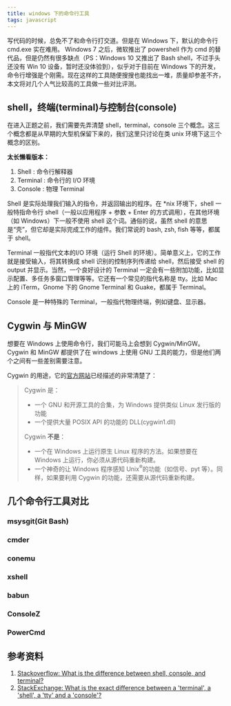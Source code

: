 ```yaml
---
title: windows 下的命令行工具
tags: javascript
---
```


写代码的时候，总免不了和命令行打交道。但是在 Windows 下，默认的命令行 cmd.exe 实在难用。 Windows 7 之后，微软推出了 powershell 作为 cmd 的替代品，但是仍然有很多缺点（PS：Windows 10 又推出了 Bash shell，不过手头还没有 Win 10 设备，暂时还没体验到），似乎对于目前在 Windows 下的开发，命令行增强是个刚需。现在这样的工具随便搜搜也能找出一堆，质量却参差不齐，本文将对几个人气比较高的工具做一些对比评测。

## shell，终端(terminal)与控制台(console)
在进入正题之前，我们需要先弄清楚 shell，terminal，console 三个概念。这三个概念都是从早期的大型机保留下来的，我们这里只讨论在类 unix 环境下这三个概念的区别。

**太长懒看版本：**
1. Shell : 命令行解释器
2. Terminal : 命令行的 I/O 环境
3. Console : 物理 Terminal

Shell 是实际处理我们输入的指令，并返回输出的程序。在 \*nix 环境下，shell 一般特指命令行 shell（一般以应用程序 + 参数 + Enter 的方式调用），在其他环境（如 Windows）下一般不使用 shell 这个词。通俗的说，虽然 shell 的意思是“壳”，但它却是实际完成工作的组件。我们常说的 bash, zsh, fish 等等，都属于 shell。

Terminal 一般指代文本的I/O 环境（运行 Shell 的环境）。简单意义上，它的工作就是接受输入，将其转换成 shell 识别的控制序列传递给 shell，然后接受 shell 的 output 并显示。当然，一个良好设计的 Terminal 一定会有一些附加功能，比如显示配置、多任务多窗口管理等等。它还有一个常见的指代名称是 tty。比如 Mac 上的 iTerm，Gnome 下的 Gnome Terminal 和 Guake，都属于 Terminal。

Console 是一种特殊的 Terminal，一般指代物理终端，例如键盘、显示器。

## Cygwin 与 MinGW
想要在 Windows 上使用命令行，我们可能马上会想到 Cygwin/MinGW。Cygwin 和 MinGW 都提供了在 windows 上使用 GNU 工具的能力，但是他们两个之间有一些差别需要注意。

Cygwin 的用途，它的[官方网站](http://www.cygwin.com/)已经描述的非常清楚了：
> Cygwin 是：
> - 一个 GNU 和开源工具的合集，为 Windows 提供类似 Linux 发行版的功能
> - 一个提供大量 POSIX API 的功能的 DLL(cygwin1.dll)
>
> Cygwin **不是**：
> - 一个在 Windows 上运行原生 Linux 程序的方法。如果想要在 Windows 上运行，你必须从源代码重新构建。
> - 一个神奇的让 Windows 程序感知 Unix<sup>®</sup>的功能（如信号、pyt 等）。同样，如果要利用 Cygwin 的功能，还需要从源代码重新构建。

## 几个命令行工具对比
### msysgit(Git Bash)
### cmder
### conemu
### xshell
### babun
### ConsoleZ
### PowerCmd


## 参考资料
1. [Stackoverflow: What is the difference between shell, console, and terminal?](https://superuser.com/questions/144666/what-is-the-difference-between-shell-console-and-terminal#answer-144668)
2. [StackExchange: What is the exact difference between a 'terminal', a 'shell', a 'tty' and a 'console'? ](http://unix.stackexchange.com/questions/4126/what-is-the-exact-difference-between-a-terminal-a-shell-a-tty-and-a-con#answer-4132)
